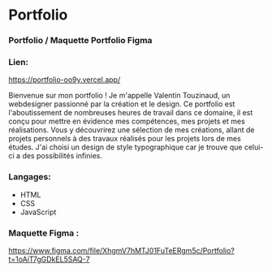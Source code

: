 # Portfolio
### Portfolio / Maquette Portfolio Figma

### Lien:

https://portfolio-oo9y.vercel.app/

Bienvenue sur mon portfolio ! Je m'appelle Valentin Touzinaud, un webdesigner passionné par la création et le design. Ce portfolio est l'aboutissement de nombreuses heures de travail dans ce domaine, il est conçu pour mettre en évidence mes compétences, mes projets et mes réalisations. Vous y découvrirez une sélection de mes créations, allant de projets personnels à des travaux réalisés pour les projets lors de mes études. J'ai choisi un design de style typographique car je trouve que celui-ci a des possibilités infinies.

### Langages:

  - HTML
  - CSS
  - JavaScript


### Maquette Figma :

https://www.figma.com/file/XhgmV7hMTJ01FuTeERgm5c/Portfolio?t=1oAiT7gGDkEL5SAQ-7

